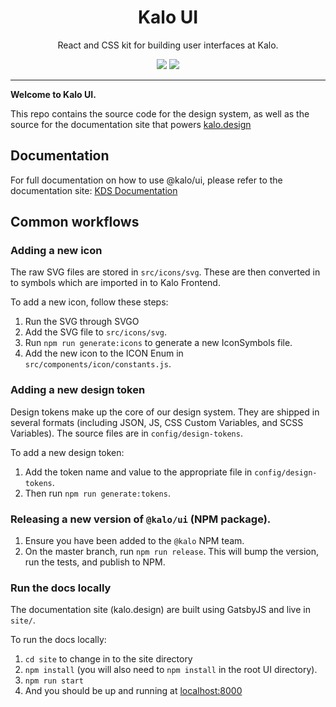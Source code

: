<h1 align="center">Kalo UI</h1>
<p align="center">React and CSS kit for building user interfaces at Kalo.</p>

<p align="center">
  <img src="https://img.shields.io/npm/v/@kalo/ui.svg">
  <a href="https://codecov.io/gh/kalohq/ui">
    <img src="https://codecov.io/gh/kalohq/ui/branch/master/graph/badge.svg?token=UMKMabKV8s">
  </a>
</p>

---

**Welcome to Kalo UI.**

This repo contains the source code for the design system, as well as the source for the documentation site that powers [kalo.design](http://kalo.design)

## Documentation
For full documentation on how to use @kalo/ui, please refer to the documentation site: [KDS Documentation](http://kalo.design)

## Common workflows

### Adding a new icon
The raw SVG files are stored in `src/icons/svg`. These are then converted in to symbols which are imported in to Kalo Frontend.

To add a new icon, follow these steps:

1. Run the SVG through SVGO
2. Add the SVG file to `src/icons/svg`.
3. Run `npm run generate:icons` to generate a new IconSymbols file.
4. Add the new icon to the ICON Enum in `src/components/icon/constants.js`.

### Adding a new design token
Design tokens make up the core of our design system. They are shipped in several formats (including JSON, JS, CSS Custom Variables, and SCSS Variables). The source files are in `config/design-tokens`.

To add a new design token:

1. Add the token name and value to the appropriate file in `config/design-tokens`.
2. Then run `npm run generate:tokens`.


### Releasing a new version of `@kalo/ui` (NPM package).
1. Ensure you have been added to the `@kalo` NPM team.
2. On the master branch, run `npm run release`. This will bump the version, run the tests, and publish to NPM.


### Run the docs locally
The documentation site (kalo.design) are built using GatsbyJS and live in `site/`.

To run the docs locally:
1. `cd site` to change in to the site directory
2. `npm install` (you will also need to `npm install` in the root UI directory).
3. `npm run start`
4. And you should be up and running at [localhost:8000](http://localhost:8000)